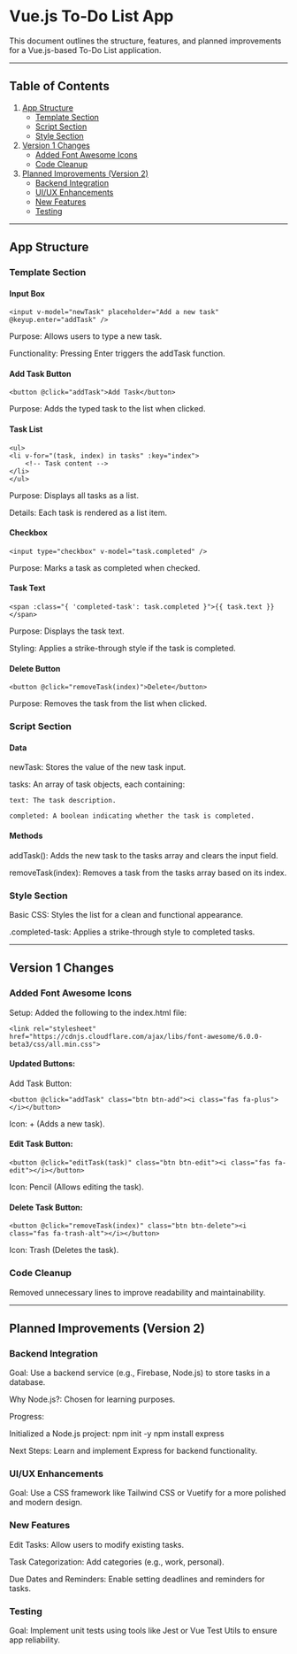 # Vue.js To-Do List App

This document outlines the structure, features, and planned improvements for a Vue.js-based To-Do List application.

---

## Table of Contents
1. [App Structure](#app-structure)
   - [Template Section](#template-section)
   - [Script Section](#script-section)
   - [Style Section](#style-section)
2. [Version 1 Changes](#version-1-changes)
   - [Added Font Awesome Icons](#added-font-awesome-icons)
   - [Code Cleanup](#code-cleanup)
3. [Planned Improvements (Version 2)](#planned-improvements-version-2)
   - [Backend Integration](#backend-integration)
   - [UI/UX Enhancements](#uiux-enhancements)
   - [New Features](#new-features)
   - [Testing](#testing)

---

## App Structure

### Template Section

#### Input Box

    <input v-model="newTask" placeholder="Add a new task" @keyup.enter="addTask" />

Purpose: Allows users to type a new task.

Functionality: Pressing Enter triggers the addTask function.

#### Add Task Button

    <button @click="addTask">Add Task</button>

Purpose: Adds the typed task to the list when clicked.

#### Task List

    <ul>
    <li v-for="(task, index) in tasks" :key="index">
        <!-- Task content -->
    </li>
    </ul>


Purpose: Displays all tasks as a list.

Details: Each task is rendered as a list item.

#### Checkbox

    <input type="checkbox" v-model="task.completed" />

Purpose: Marks a task as completed when checked.

#### Task Text

    <span :class="{ 'completed-task': task.completed }">{{ task.text }}</span>

Purpose: Displays the task text.

Styling: Applies a strike-through style if the task is completed.

#### Delete Button

    <button @click="removeTask(index)">Delete</button>

Purpose: Removes the task from the list when clicked.

### Script Section

#### Data

newTask: Stores the value of the new task input.

tasks: An array of task objects, each containing:

    text: The task description.

    completed: A boolean indicating whether the task is completed.

#### Methods

addTask(): Adds the new task to the tasks array and clears the input field.

removeTask(index): Removes a task from the tasks array based on its index.

### Style Section

Basic CSS: Styles the list for a clean and functional appearance.

.completed-task: Applies a strike-through style to completed tasks.

---

## Version 1 Changes

### Added Font Awesome Icons

Setup: Added the following to the index.html file:
    
    <link rel="stylesheet" href="https://cdnjs.cloudflare.com/ajax/libs/font-awesome/6.0.0-beta3/css/all.min.css">

#### Updated Buttons:

Add Task Button:

    <button @click="addTask" class="btn btn-add"><i class="fas fa-plus"></i></button>

Icon: + (Adds a new task).

#### Edit Task Button:

    <button @click="editTask(task)" class="btn btn-edit"><i class="fas fa-edit"></i></button>

Icon: Pencil (Allows editing the task).

#### Delete Task Button:

    <button @click="removeTask(index)" class="btn btn-delete"><i class="fas fa-trash-alt"></i></button>

Icon: Trash (Deletes the task).

### Code Cleanup

Removed unnecessary lines to improve readability and maintainability.

---

## Planned Improvements (Version 2)

### Backend Integration

Goal: Use a backend service (e.g., Firebase, Node.js) to store tasks in a database.

Why Node.js?: Chosen for learning purposes.

Progress:

Initialized a Node.js project:
npm init -y
npm install express

Next Steps: Learn and implement Express for backend functionality.

### UI/UX Enhancements

Goal: Use a CSS framework like Tailwind CSS or Vuetify for a more polished and modern design.

### New Features

Edit Tasks: Allow users to modify existing tasks.

Task Categorization: Add categories (e.g., work, personal).

Due Dates and Reminders: Enable setting deadlines and reminders for tasks.

### Testing

Goal: Implement unit tests using tools like Jest or Vue Test Utils to ensure app reliability.